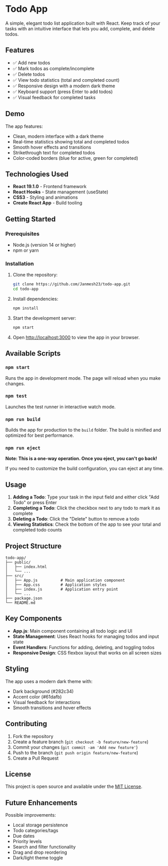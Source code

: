 # Todo App

A simple, elegant todo list application built with React. Keep track of your tasks with an intuitive interface that lets you add, complete, and delete todos.

## Features

- ✅ Add new todos
- ✅ Mark todos as complete/incomplete
- ✅ Delete todos
- ✅ View todo statistics (total and completed count)
- ✅ Responsive design with a modern dark theme
- ✅ Keyboard support (press Enter to add todos)
- ✅ Visual feedback for completed tasks

## Demo

The app features:
- Clean, modern interface with a dark theme
- Real-time statistics showing total and completed todos
- Smooth hover effects and transitions
- Strikethrough text for completed todos
- Color-coded borders (blue for active, green for completed)

## Technologies Used

- **React 19.1.0** - Frontend framework
- **React Hooks** - State management (useState)
- **CSS3** - Styling and animations
- **Create React App** - Build tooling

## Getting Started

### Prerequisites

- Node.js (version 14 or higher)
- npm or yarn

### Installation

1. Clone the repository:
   ```bash
   git clone https://github.com/Janmesh23/todo-app.git
   cd todo-app
   ```

2. Install dependencies:
   ```bash
   npm install
   ```

3. Start the development server:
   ```bash
   npm start
   ```

4. Open [http://localhost:3000](http://localhost:3000) to view the app in your browser.

## Available Scripts

### `npm start`
Runs the app in development mode. The page will reload when you make changes.

### `npm test`
Launches the test runner in interactive watch mode.

### `npm run build`
Builds the app for production to the `build` folder. The build is minified and optimized for best performance.

### `npm run eject`
**Note: This is a one-way operation. Once you eject, you can't go back!**

If you need to customize the build configuration, you can eject at any time.

## Usage

1. **Adding a Todo**: Type your task in the input field and either click "Add Todo" or press Enter
2. **Completing a Todo**: Click the checkbox next to any todo to mark it as complete
3. **Deleting a Todo**: Click the "Delete" button to remove a todo
4. **Viewing Statistics**: Check the bottom of the app to see your total and completed todo counts

## Project Structure

```
todo-app/
├── public/
│   ├── index.html
│   └── ...
├── src/
│   ├── App.js          # Main application component
│   ├── App.css         # Application styles
│   ├── index.js        # Application entry point
│   └── ...
├── package.json
└── README.md
```

## Key Components

- **App.js**: Main component containing all todo logic and UI
- **State Management**: Uses React hooks for managing todos and input state
- **Event Handlers**: Functions for adding, deleting, and toggling todos
- **Responsive Design**: CSS flexbox layout that works on all screen sizes

## Styling

The app uses a modern dark theme with:
- Dark background (#282c34)
- Accent color (#61dafb)
- Visual feedback for interactions
- Smooth transitions and hover effects

## Contributing

1. Fork the repository
2. Create a feature branch (`git checkout -b feature/new-feature`)
3. Commit your changes (`git commit -am 'Add new feature'`)
4. Push to the branch (`git push origin feature/new-feature`)
5. Create a Pull Request

## License

This project is open source and available under the [MIT License](LICENSE).

## Future Enhancements

Possible improvements:
- Local storage persistence
- Todo categories/tags
- Due dates
- Priority levels
- Search and filter functionality
- Drag and drop reordering
- Dark/light theme toggle
